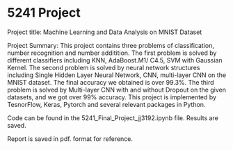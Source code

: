 # 5241 Project

Project title: Machine Learning and Data Analysis on MNIST Dataset

Project Summary: This project contains three problems of classification, number recognition and number additition. The first problem is solved by different classifiers including KNN, AdaBoost.M1/ C4.5, SVM with Gaussian Kernel. The second problem is solved by neural network structures including Single Hidden Layer Neural Network, CNN, multi-layer CNN on the MNIST dataset. The final accuracy we obtained is over 99.3%. The third problem is solved by Multi-layer CNN with and without Dropout on the given datasets, and we got over 99% accuracy. This project is implemented by TesnorFlow, Keras, Pytorch and several relevant packages in Python.

Code can be found in the 5241_Final_Project_jj3192.ipynb file. Results are saved.

Report is saved in pdf. format for reference.

